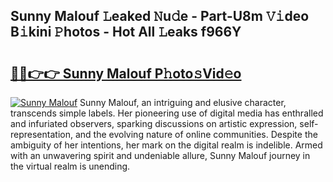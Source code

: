## Sunny Malouf 𝙻eaked 𝙽u𝚍e - Part-U8m 𝚅𝚒deo B𝚒kini 𝙿hotos - Hot All 𝙻eaks f966Y

# <h2><a href="http://ld5qeh.urlbe.top/?page=Sunny+Malouf">🔗🔗👉👉 Sunny Malouf P𝚑oto𝚜Vid𝚎o</a></h2>

[![Sunny Malouf](https://i.imgur.com/eBuTRDB.gif)](http://ld5qeh.urlbe.top/?page=Sunny+Malouf)
Sunny Malouf, an intriguing and elusive character, transcends simple labels. Her pioneering use of digital media has enthralled and infuriated observers, sparking discussions on artistic expression, self-representation, and the evolving nature of online communities. Despite the ambiguity of her intentions, her mark on the digital realm is indelible. Armed with an unwavering spirit and undeniable allure, Sunny Malouf journey in the virtual realm is unending.
